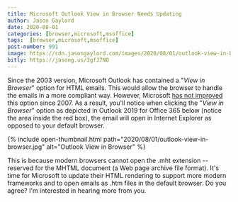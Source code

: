 ```yaml
---
title: Microsoft Outlook View in Browser Needs Updating 
author: Jason Gaylord
date: 2020-08-01
categories: [browser,microsoft,msoffice]
tags:  [browser,microsoft,msoffice]
post-number: 991
image: https://cdn.jasongaylord.com/images/2020/08/01/outlook-view-in-browser.jpg
bitly: https://jasong.us/3gfJ7NO
---
```


Since the 2003 version, Microsoft Outlook has contained a "_View in Browser_" option for HTML emails. This would allow the browser to handle the emails in a more compliant way. However, Microsoft [has not improved](https://jasong.us/2EBMSPJ) this option since 2007. As a result, you'll notice when clicking the "_View in Browser_" option as depicted in Outlook 2019 for Office 365 below (notice the area inside the red box), the email will open in Internet Explorer as opposed to your default browser.

{% include open-thumbnail.html path="2020/08/01/outlook-view-in-browser.jpg" alt="Outlook View in Browser" %}

This is because modern browsers cannot open the .mht extension -- reserved for the MHTML document (a Web page archive file format). It's time for Microsoft to update their HTML rendering to support more modern frameworks and to open emails as .htm files in the default browser. Do you agree? I'm interested in hearing more from you.